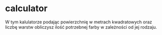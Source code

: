 # calculator
W tym kalulatorze podając powierzchnię w metrach kwadratowych oraz liczbę warstw obliczysz ilość potrzebnej farby w zależności od jej rodzaju.
